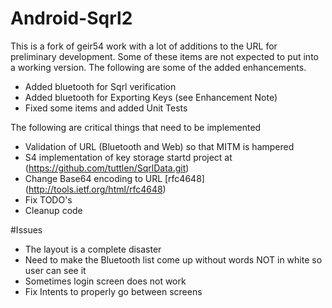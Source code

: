 # Android-Sqrl2

This is a fork of geir54 work with a lot of additions to the URL for preliminary development. Some of these items are not expected to put into a working version. The following are some of the added enhancements.

* Added bluetooth for Sqrl verification
* Added bluetooth for Exporting Keys (see Enhancement Note)
* Fixed some items and added Unit Tests

The following are critical things that need to be implemented

* Validation of URL (Bluetooth and Web) so that MITM is hampered
* S4 implementation of key storage startd project at (https://github.com/tuttlen/SqrlData.git)
* Change Base64 encoding to URL [rfc4648] (http://tools.ietf.org/html/rfc4648)
* Fix TODO's 
* Cleanup code

#Issues

* The layout is a complete disaster
* Need to make the Bluetooth list come up without words NOT in white so user can see it
* Sometimes login screen does not work
* Fix Intents to properly go between screens


